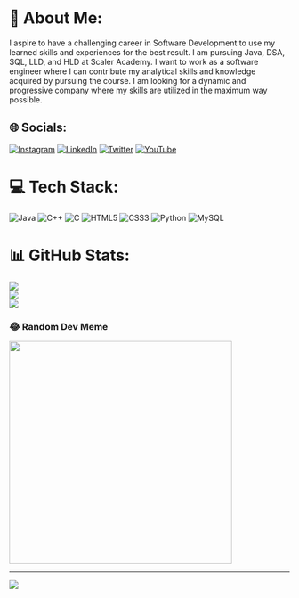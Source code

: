 # 💫 About Me:
I aspire to have a challenging career in Software Development to use my learned skills and experiences for the best result. I am pursuing Java, DSA, SQL, LLD, and HLD at Scaler Academy. I want to work as a software engineer where I can contribute my analytical skills and knowledge acquired by pursuing the course. I am looking for a dynamic and progressive company where my skills are utilized in the maximum way possible.


## 🌐 Socials:
[![Instagram](https://img.shields.io/badge/Instagram-%23E4405F.svg?logo=Instagram&logoColor=white)](https://instagram.com/https://www.instagram.com/manu.starkzz/) [![LinkedIn](https://img.shields.io/badge/LinkedIn-%230077B5.svg?logo=linkedin&logoColor=white)](https://linkedin.com/in/https://www.linkedin.com/in/manoharnaidubendu/) [![Twitter](https://img.shields.io/badge/Twitter-%231DA1F2.svg?logo=Twitter&logoColor=white)](https://twitter.com/https://twitter.com/BenduNaidu) [![YouTube](https://img.shields.io/badge/YouTube-%23FF0000.svg?logo=YouTube&logoColor=white)](https://youtube.com/@https://www.youtube.com/channel/UCG4262JDLNPuvwL-nrZmKPg) 

# 💻 Tech Stack:
![Java](https://img.shields.io/badge/java-%23ED8B00.svg?style=for-the-badge&logo=java&logoColor=white) ![C++](https://img.shields.io/badge/c++-%2300599C.svg?style=for-the-badge&logo=c%2B%2B&logoColor=white) ![C](https://img.shields.io/badge/c-%2300599C.svg?style=for-the-badge&logo=c&logoColor=white) ![HTML5](https://img.shields.io/badge/html5-%23E34F26.svg?style=for-the-badge&logo=html5&logoColor=white) ![CSS3](https://img.shields.io/badge/css3-%231572B6.svg?style=for-the-badge&logo=css3&logoColor=white) ![Python](https://img.shields.io/badge/python-3670A0?style=for-the-badge&logo=python&logoColor=ffdd54) ![MySQL](https://img.shields.io/badge/mysql-%2300f.svg?style=for-the-badge&logo=mysql&logoColor=white)
# 📊 GitHub Stats:
![](https://github-readme-stats.vercel.app/api?username=bendumanoharnaidu2001&theme=dark&hide_border=false&include_all_commits=true&count_private=false)<br/>
![](https://github-readme-streak-stats.herokuapp.com/?user=bendumanoharnaidu2001&theme=dark&hide_border=false)<br/>
![](https://github-readme-stats.vercel.app/api/top-langs/?username=bendumanoharnaidu2001&theme=dark&hide_border=false&include_all_commits=true&count_private=false&layout=compact)

### 😂 Random Dev Meme
<img src='https://randommeme-five.vercel.app/' style="height: 400px;"/>

---
[![](https://visitcount.itsvg.in/api?id=bendumanoharnaidu2001&icon=5&color=7)](https://visitcount.itsvg.in)

<!-- Proudly created with GPRM ( https://gprm.itsvg.in ) -->
